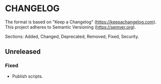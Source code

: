 # CHANGELOG

The format is based on "Keep a Changelog" (https://keepachangelog.com).
This project adheres to Semantic Versioning (https://semver.org).

Sections: Added, Changed, Deprecated, Removed, Fixed, Security.


## Unreleased

### Fixed
- Publish scripts.
